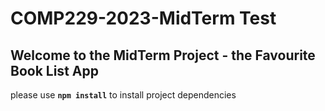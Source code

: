 # COMP229-2023-MidTerm Test

## Welcome to the MidTerm Project - the Favourite Book List App

please use **`npm install`** to install project dependencies
